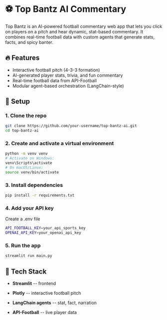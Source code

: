 # ⚽ Top Bantz AI Commentary

Top Bantz is an AI-powered football commentary web app that lets you click on players on a pitch and hear dynamic, stat-based commentary. It combines real-time football data with custom agents that generate stats, facts, and spicy banter.

## 🔥 Features

- Interactive football pitch (4-3-3 formation)
- AI-generated player stats, trivia, and fun commentary
- Real-time football data from API-Football
- Modular agent-based orchestration (LangChain-style)

## 🚀 Setup

### 1. Clone the repo

```bash
git clone https://github.com/your-username/top-bantz-ai.git
cd top-bantz-ai
```

### 2. Create and activate a virtual environment

```bash
python -m venv venv
# Activate on Windows:
venv\Scripts\activate
# On macOS/Linux:
source venv/bin/activate
```

### 3. Install dependencies
```bash
pip install -r requirements.txt
```

### 4. Add your API key

Create a .env file

```bash
API_FOOTBALL_KEY=your_api_sports_key
OPENAI_API_KEY=your_openai_api_key
```

### 5. Run the app

```bash
streamlit run main.py
```

🧠 Tech Stack
-------------

-   **Streamlit** -- frontend

-   **Plotly** -- interactive football pitch

-   **LangChain agents** -- stat, fact, narration

-   **API-Football** -- live player data